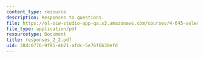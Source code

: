 ```yaml
---
content_type: resource
description: Responses to questions.
file: https://ol-ocw-studio-app-qa.s3.amazonaws.com/courses/4-645-selected-topics-in-architecture-architecture-from-1750-to-the-present-fall-2004/38dc07769f95eb21afdc5e76f6b30efd_responses_2_2.pdf
file_type: application/pdf
resourcetype: Document
title: responses_2_2.pdf
uid: 38dc0776-9f95-eb21-afdc-5e76f6b30efd
---
```

